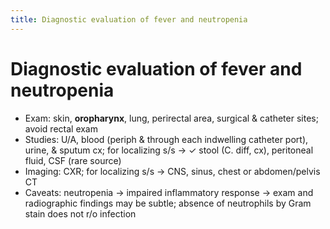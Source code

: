 ```yaml
---
title: Diagnostic evaluation of fever and neutropenia
---
```

# Diagnostic evaluation of fever and neutropenia

- Exam: skin, **oropharynx**, lung, perirectal area, surgical & catheter sites; avoid rectal exam
- Studies: U/A, blood (periph & through each indwelling catheter port), urine, & sputum cx; for localizing s/s → ✓ stool (C. diff, cx), peritoneal fluid, CSF (rare source)
- Imaging: CXR; for localizing s/s → CNS, sinus, chest or abdomen/pelvis CT
- Caveats: neutropenia → impaired inflammatory response → exam and radiographic findings may be subtle; absence of neutrophils by Gram stain does not r/o infection
